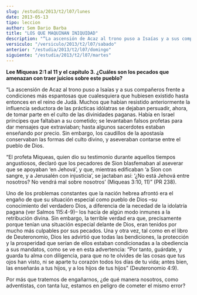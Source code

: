 ```yaml
---
slug: /estudia/2013/t2/l07/lunes
date: 2013-05-13
tipo: leccion
author: Sem Dario Barba
title: "LOS QUE MAQUINAN INIQUIDAD"
description: "“La ascensión de Acaz al trono puso a Isaías y a sus compañeros frente a condiciones más espantosas que cualesquiera que hubiesen existido hasta entonces en el reino de Judá. Muchos que habían resistido anteriormente la influencia seductora de las prácticas idólatras se dejaban persuadir, ahora, de tomar parte en el culto de las divinidades paganas. Había en Israel príncipes que faltaban a su cometido; se levantaban falsos profetas para dar mensajes que extraviaban; hasta algunos sacerdotes estaban enseñando por precio."
versiculo: "/versiculo/2013/t2/l07/sabado"
anterior: "/estudia/2013/t2/l07/domingo"
siguiente: "/estudia/2013/t2/l07/martes"
---
```


**Lee Miqueas 2:1 al 11 y el capítulo 3. ¿Cuáles son los pecados que amenazan con traer juicios sobre este pueblo?**

“La ascensión de Acaz al trono puso a Isaías y a sus compañeros frente a condiciones más espantosas que cualesquiera que hubiesen existido hasta entonces en el reino de Judá. Muchos que habían resistido anteriormente la influencia seductora de las prácticas idólatras se dejaban persuadir, ahora, de tomar parte en el culto de las divinidades paganas. Había en Israel príncipes que faltaban a su cometido; se levantaban falsos profetas para dar mensajes que extraviaban; hasta algunos sacerdotes estaban enseñando por precio. Sin embargo, los caudillos de la apostasía conservaban las formas del culto divino, y aseveraban contarse entre el pueblo de Dios.

“El profeta Miqueas, quien dio su testimonio durante aquellos tiempos angustiosos, declaró que los pecadores de Sion blasfemaban al aseverar que se apoyaban ‘en Jehová’, y que, mientras edificaban ‘a Sion con sangre, y a Jerusalén con injusticia’, se jactaban así: ‘¿No está Jehová entre nosotros? No vendrá mal sobre nosotros’ (Miqueas 3:10, 11)” (PR 238).

Uno de los problemas constantes que la nación hebrea afrontó era el engaño de que su situación especial como pueblo de Dios –su conocimiento del verdadero Dios, a diferencia de la necedad de la idolatría pagana (ver Salmos 115:4-9)– los hacía de algún modo inmunes a la retribución divina. Sin embargo, la terrible verdad era que, precisamente porque tenían una situación especial delante de Dios, eran tenidos por mucho más culpables por sus pecados. Una y otra vez, tal como en el libro de Deuteronomio, Dios les advirtió que todas las bendiciones, la protección y la prosperidad que serían de ellos estaban condicionadas a la obediencia a sus mandatos, como se ve en esta advertencia: “Por tanto, guárdate, y guarda tu alma con diligencia, para que no te olvides de las cosas que tus ojos han visto, ni se aparte tu corazón todos los días de tu vida; antes bien, las enseñarás a tus hijos, y a los hijos de tus hijos” (Deuteronomio 4:9).

Por más que tratemos de engañarnos, ¿de qué manera nosotros, como adventistas, con tanta luz, estamos en peligro de cometer el mismo error?
